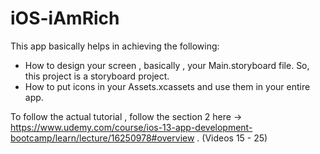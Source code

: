 # iOS-iAmRich

This app basically helps in achieving the following:
 
 * How to design your screen , basically , your Main.storyboard file. So, this project is a storyboard project.
 * How to put icons in your Assets.xcassets and use them in your entire app. 


To follow the actual tutorial , follow the section 2 here -> https://www.udemy.com/course/ios-13-app-development-bootcamp/learn/lecture/16250978#overview . (Videos 15 - 25)
